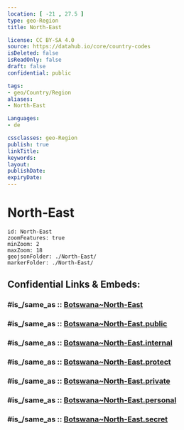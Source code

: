 ```yaml
---
location: [ -21 , 27.5 ] 
type: geo-Region
title: North-East

license: CC BY-SA 4.0
source: https://datahub.io/core/country-codes
isDeleted: false
isReadOnly: false
draft: false
confidential: public

tags:
- geo/Country/Region
aliases:
- North-East

Languages:
- de

cssclasses: geo-Region
publish: true
linkTitle: 
keywords: 
layout: 
publishDate: 
expiryDate: 
---
```


# North-East

```leaflet
id: North-East
zoomFeatures: true 
minZoom: 2 
maxZoom: 18
geojsonFolder: ./North-East/
markerFolder: ./North-East/
```


## Confidential Links & Embeds: 

### #is_/same_as :: [Botswana~North-East](/_Standards/Earth/Continent/Africa/Africa~South/Botswana/districts~Botswana/Botswana~North-East.md) 

### #is_/same_as :: [Botswana~North-East.public](/_public/Earth/Continent/Africa/Africa~South/Botswana/districts~Botswana/Botswana~North-East.public.md) 

### #is_/same_as :: [Botswana~North-East.internal](/_internal/Earth/Continent/Africa/Africa~South/Botswana/districts~Botswana/Botswana~North-East.internal.md) 

### #is_/same_as :: [Botswana~North-East.protect](/_protect/Earth/Continent/Africa/Africa~South/Botswana/districts~Botswana/Botswana~North-East.protect.md) 

### #is_/same_as :: [Botswana~North-East.private](/_private/Earth/Continent/Africa/Africa~South/Botswana/districts~Botswana/Botswana~North-East.private.md) 

### #is_/same_as :: [Botswana~North-East.personal](/_personal/Earth/Continent/Africa/Africa~South/Botswana/districts~Botswana/Botswana~North-East.personal.md) 

### #is_/same_as :: [Botswana~North-East.secret](/_secret/Earth/Continent/Africa/Africa~South/Botswana/districts~Botswana/Botswana~North-East.secret.md)


